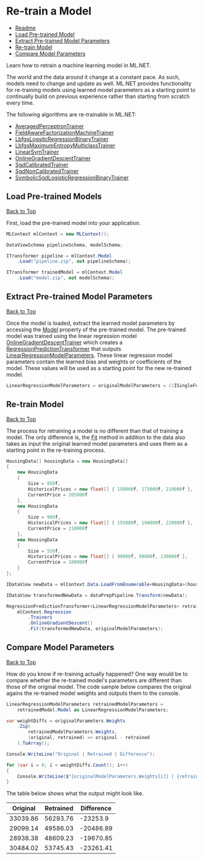 # Re-train a Model

* [Readme](./_readme.md)
* [Load Pre-trained Model](#load-pre-trained-model)
* [Extract Pre-trained Model Parameters](#extract-pre-trained-model-parameters)
* [Re-train Model](#re-train-model)
* [Compare Model Parameters](#compare-model-parameters)

Learn how to retrain a machine learning model in <span>ML.NET</span>.

The world and the data around it change at a constant pace. As such, models need to change and update as well. <span>ML.NET</span> provides functionality for re-training models using learned model parameters as a starting point to continually build on previous experience rather than starting from scratch every time.

The following algorithms are re-trainable in <span>ML.NET</span>:
* [AveragedPerceptronTrainer](https://docs.microsoft.com/en-us/dotnet/api/microsoft.ml.trainers.averagedperceptrontrainer)
* [FieldAwareFactorizationMachineTrainer](https://docs.microsoft.com/en-us/dotnet/api/microsoft.ml.trainers.fieldawarefactorizationmachinetrainer)
* [LbfgsLogsitcRegressionBinaryTrainer](https://docs.microsoft.com/en-us/dotnet/api/microsoft.ml.trainers.lbfgslogisticregressionbinarytrainer)
* [LbfgsMaximumEntropyMulticlassTrainer](https://docs.microsoft.com/en-us/dotnet/api/microsoft.ml.trainers.lbfgsmaximumentropymulticlasstrainer)
* [LinearSvmTrainer](https://docs.microsoft.com/en-us/dotnet/api/microsoft.ml.trainers.linearsvmtrainer)
* [OnlineGradientDescentTrainer](https://docs.microsoft.com/en-us/dotnet/api/microsoft.ml.trainers.onlinegradientdescenttrainer)
* [SgdCalibratedTrainer](https://docs.microsoft.com/en-us/dotnet/api/microsoft.ml.trainers.sgdcalibratedtrainer)
* [SgdNonCalibratedTrainer](https://docs.microsoft.com/en-us/dotnet/api/microsoft.ml.trainers.sgdnoncalibratedtrainer)
* [SymbolicSgdLogisticRegressionBinaryTrainer](https://docs.microsoft.com/en-us/dotnet/api/microsoft.ml.trainers.symbolicsgdlogisticregressionbinarytrainer)

## Load Pre-trained Models  
[Back to Top](#re-train-a-model)  

First, load the pre-trained model into your application.

```cs
MLContext mlContext = new MLContext();

DataViewSchema pipelineSchema, modelSchema;

ITransformer pipeline = mlContext.Model
    .Load("pipeline.zip", out pipelineSchema);

ITransformer trainedModel = mlContext.Model
    .Load("model.zip", out modelSchema);
```

## Extract Pre-trained Model Parameters  
[Back to Top](#re-train-a-model)  

Once the model is loaded, extract the learned model parameters by accessing the [Model](https://docs.microsoft.com/en-us/dotnet/api/microsoft.ml.data.predictiontransformerbase-1.model) property of the pre-trained model. The pre-trained model was trained using the linear regression model [OnlineGradientDescentTrainer](https://docs.microsoft.com/en-us/dotnet/api/microsoft.ml.trainers.onlinegradientdescenttrainer) which creates a [RegressionPredictionTransformer](https://docs.microsoft.com/en-us/dotnet/api/microsoft.ml.data.regressionpredictiontransformer-1) that outputs [LinearRegressionModelParameters](https://docs.microsoft.com/en-us/dotnet/api/microsoft.ml.trainers.linearregressionmodelparameters). These linear regression model parameters contain the learned bias and weights or coefficients of the model. These values will be used as a starting point for the new re-trained model.

```cs
LinearRegressionModelParameters = originalModelParameters = ((ISingleFeaturePredictionTransformer<object>)trainedModel).Model as LinearRegressionModelParameters;
```

## Re-train Model  
[Back to Top](#re-train-a-model)  

The process for retraining a model is no different than that of training a model. The only difference is, the [Fit](https://docs.microsoft.com/en-us/dotnet/api/microsoft.ml.trainers.onlinelineartrainer-2.fit) method in addition to the data also takes as input the original learned model parameters and uses them as a starting point in the re-training process.

```cs
HousingData[] housingData = new HousingData[]
{
    new HousingData
    {
        Size = 850f,
        HistoricalPrices = new float[] { 150000f, 175000f, 210000f },
        CurrentPrice = 205000f
    },
    new HousingData
    {
        Size = 900f,
        HistoricalPrices = new float[] { 155000f, 190000f, 220000f },
        CurrentPrice = 210000f
    },
    new HousingData
    {
        Size = 550f,
        HistoricalPrices = new float[] { 99000f, 98000f, 130000f },
        CurrentPrice = 180000f
    }
};

IDataView newData = mlContext.Data.LoadFromEnumerable<HousingData>(housingData);

IDataView transformedNewData = dataPrepPipeline.Transform(newData);

RegressionPredictionTransformer<LinearRegressionModelParameters> retrainedModel =
    mlContext.Regression
        .Trainers
        .OnlineGradientDescent()
        .Fit(transformedNewData, originalModelParameters);
```

## Compare Model Parameters  
[Back to Top](#re-train-a-model)  

How do you know if re-training actually happened? One way would be to compare whether the re-trained model's parameters are different than those of the original model. The code sample below compares the original agains the re-trained model weights and outputs them to the console.

```cs
LinearRegressionModelParameters retrainedModelParameters = 
    retrainedModel.Model as LinearRegressionModelParameters;

var weightDiffs = originalParameters.Weights
    .Zip(
        retrainedModelParameters.Weights,
        (original, retrained) => original - retrained
    ).ToArray();

Console.WriteLine("Original | Retrained | Difference");

for (var i = 0; i < weightDiffs.Count(); i++)
{
    Console.WriteLine($"{originalModelParameters.Weights[i]} | {retrainedModelParameters.Weights[i]} | {weightDiffs[i]}");
}
```

The table below shows what the output might look like.

Original | Retrained | Difference
---------|-----------|-----------
33039.86 | 56293.76 | -23253.9
29099.14 | 49586.03 | -20486.89
28938.38 | 48609.23 | -19670.85
30484.02 | 53745.43 | -23261.41
